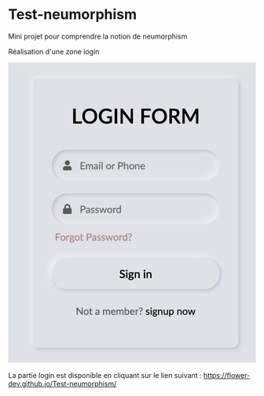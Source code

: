 # Test-neumorphism
Mini projet pour comprendre la notion de neumorphism 

Réalisation d'une zone login

![screen n°1](img/screen.png)

La partie login est disponible en cliquant sur le lien suivant : https://flower-dev.github.io/Test-neumorphism/

